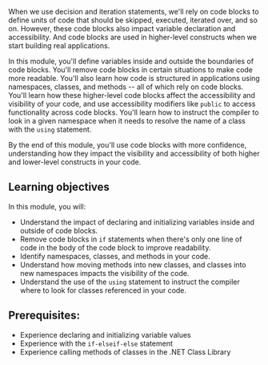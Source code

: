 When we use decision and iteration statements, we'll rely on code blocks to define units of code that should be skipped, executed, iterated over, and so on.  However, these code blocks also impact variable declaration and accessibility.  And code blocks are used in higher-level constructs when we start building real applications.

In this module, you'll define variables inside and outside the boundaries of code blocks.  You'll remove code blocks in certain situations to make code more readable.  You'll also learn how code is structured in applications using  namespaces, classes, and methods -- all of which rely on code blocks.  You'll learn how these higher-level code blocks affect the accessibility and visibility of your code, and use accessibility modifiers like `public` to access functionality across code blocks.  You'll learn how to instruct the compiler to look in a given namespace when it needs to resolve the name of a class with the `using` statement.

By the end of this module, you'll use code blocks with more confidence, understanding how they impact the visibility and accessibility of both higher and lower-level constructs in your code.

## Learning objectives

In this module, you will:

- Understand the impact of declaring and initializing variables inside and outside of code blocks.
- Remove code blocks in `if` statements when there's only one line of code in the body of the code block to improve readability.
- Identify namespaces, classes, and methods in your code.
- Understand how moving methods into new classes, and classes into new namespaces impacts the visibility of the code.
- Understand the use of the `using` statement to instruct the compiler where to look for classes referenced in your code.

## Prerequisites:

- Experience declaring and initializing variable values
- Experience with the `if-elseif-else` statement
- Experience calling methods of classes in the .NET Class Library